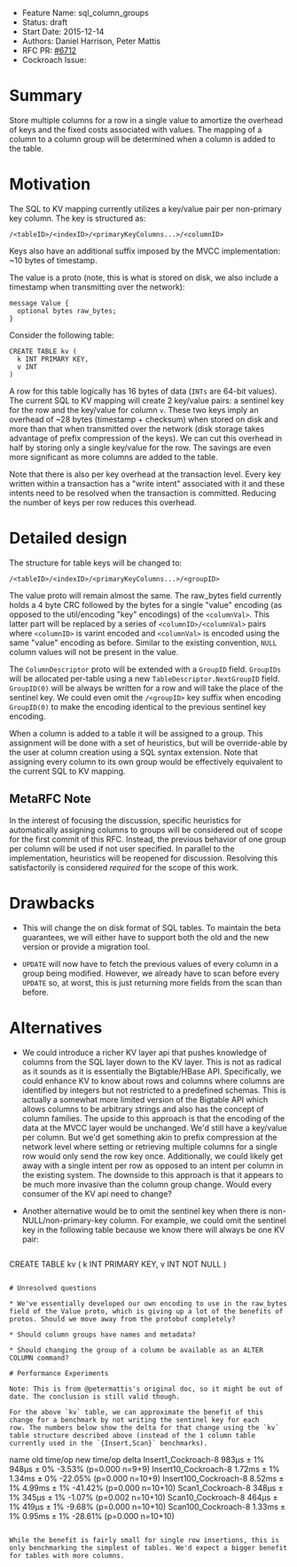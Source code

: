 - Feature Name: sql_column_groups
- Status: draft
- Start Date: 2015-12-14
- Authors: Daniel Harrison, Peter Mattis
- RFC PR: [#6712](https://github.com/cockroachdb/cockroach/pull/6712)
- Cockroach Issue:

# Summary

Store multiple columns for a row in a single value to amortize the
overhead of keys and the fixed costs associated with values. The
mapping of a column to a column group will be determined when a column
is added to the table.

# Motivation

The SQL to KV mapping currently utilizes a key/value pair per
non-primary key column. The key is structured as:

```
/<tableID>/<indexID>/<primaryKeyColumns...>/<columnID>
```

Keys also have an additional suffix imposed by the MVCC
implementation: ~10 bytes of timestamp.

The value is a proto (note, this is what is stored on disk, we also
include a timestamp when transmitting over the network):

```
message Value {
  optional bytes raw_bytes;
}
```

Consider the following table:

```
CREATE TABLE kv (
  k INT PRIMARY KEY,
  v INT
)
```

A row for this table logically has 16 bytes of data (`INTs` are 64-bit
values). The current SQL to KV mapping will create 2 key/value pairs:
a sentinel key for the row and the key/value for column `v`. These two
keys imply an overhead of ~28 bytes (timestamp + checksum) when stored
on disk and more than that when transmitted over the network (disk
storage takes advantage of prefix compression of the keys). We can cut
this overhead in half by storing only a single key/value for the
row. The savings are even more significant as more columns are added
to the table.

Note that there is also per key overhead at the transaction
level. Every key written within a transaction has a "write intent"
associated with it and these intents need to be resolved when the
transaction is committed. Reducing the number of keys per row reduces
this overhead.

# Detailed design

The structure for table keys will be changed to:

```
/<tableID>/<indexID>/<primaryKeyColumns...>/<groupID>
```

The value proto will remain almost the same. The raw_bytes field
currently holds a 4 byte CRC followed by the bytes for a single
"value" encoding (as opposed to the util/encoding "key" encodings) of
the `<columnVal>`. This latter part will be replaced by a series of
`<columnID>/<columnVal>` pairs where `<columnID>` is varint encoded
and `<columnVal>` is encoded using the same "value" encoding as
before. Similar to the existing convention, `NULL` column values will
not be present in the value.

The `ColumnDescriptor` proto will be extended with a `GroupID`
field. `GroupIDs` will be allocated per-table using a new
`TableDescriptor.NextGroupID` field. `GroupID(0)` will be always be
written for a row and will take the place of the sentinel key. We
could even omit the `/<groupID>` key suffix when encoding `GroupID(0)`
to make the encoding identical to the previous sentinel key encoding.

When a column is added to a table it will be assigned to a group. This
assignment will be done with a set of heuristics, but will be
override-able by the user at column creation using a SQL syntax
extension. Note that assigning every column to its own group would be
effectively equivalent to the current SQL to KV mapping.

## MetaRFC Note

In the interest of focusing the discussion, specific heuristics for
automatically assigning columns to groups will be considered out of
scope for the first commit of this RFC. Instead, the previous behavior
of one group per column will be used if not user specified. In
parallel to the implementation, heuristics will be reopened for
discussion. Resolving this satisfactorily is considered _required_ for
the scope of this work.

# Drawbacks

* This will change the on disk format of SQL tables. To maintain the
beta guarantees, we will either have to support both the old and the
new version or provide a migration tool.

* `UPDATE` will now have to fetch the previous values of every column
in a group being modified. However, we already have to scan before
every `UPDATE` so, at worst, this is just returning more fields from
the scan than before.

# Alternatives

* We could introduce a richer KV layer api that pushes knowledge of
columns from the SQL layer down to the KV layer. This is not as
radical as it sounds as it is essentially the Bigtable/HBase
API. Specifically, we could enhance KV to know about rows and columns
where columns are identified by integers but not restricted to a
predefined schemas. This is actually a somewhat more limited version
of the Bigtable API which allows columns to be arbitrary strings and
also has the concept of column families. The upside to this approach
is that the encoding of the data at the MVCC layer would be
unchanged. We'd still have a key/value per column. But we'd get
something akin to prefix compression at the network level where
setting or retrieving multiple columns for a single row would only
send the row key once. Additionally, we could likely get away with a
single intent per row as opposed to an intent per column in the
existing system. The downside to this approach is that it appears to
be much more invasive than the column group change. Would every
consumer of the KV api need to change?

* Another alternative would be to omit the sentinel key when there is
non-NULL/non-primary-key column. For example, we could omit the
sentinel key in the following table because we know there will always
be one KV pair:

  ```
CREATE TABLE kv (
  k INT PRIMARY KEY,
  v INT NOT NULL
)
```

# Unresolved questions

* We've essentially developed our own encoding to use in the raw_bytes
field of the Value proto, which is giving up a lot of the benefits of
protos. Should we move away from the protobuf completely?

* Should column groups have names and metadata?

* Should changing the group of a column be available as an ALTER COLUMN command?

# Performance Experiments

Note: This is from @petermattis's original doc, so it might be out of
date. The conclusion is still valid though.

For the above `kv` table, we can approximate the benefit of this
change for a benchmark by not writing the sentinel key for each
row. The numbers below show the delta for that change using the `kv`
table structure described above (instead of the 1 column table
currently used in the `{Insert,Scan}` benchmarks).

```
name                   old time/op    new time/op    delta
Insert1_Cockroach-8       983µs ± 1%     948µs ± 0%   -3.53%    (p=0.000 n=9+9)
Insert10_Cockroach-8     1.72ms ± 1%    1.34ms ± 0%  -22.05%   (p=0.000 n=10+9)
Insert100_Cockroach-8    8.52ms ± 1%    4.99ms ± 1%  -41.42%  (p=0.000 n=10+10)
Scan1_Cockroach-8         348µs ± 1%     345µs ± 1%   -1.07%  (p=0.002 n=10+10)
Scan10_Cockroach-8        464µs ± 1%     419µs ± 1%   -9.68%  (p=0.000 n=10+10)
Scan100_Cockroach-8      1.33ms ± 1%    0.95ms ± 1%  -28.61%  (p=0.000 n=10+10)
```

While the benefit is fairly small for single row insertions, this is
only benchmarking the simplest of tables. We'd expect a bigger benefit
for tables with more columns.
